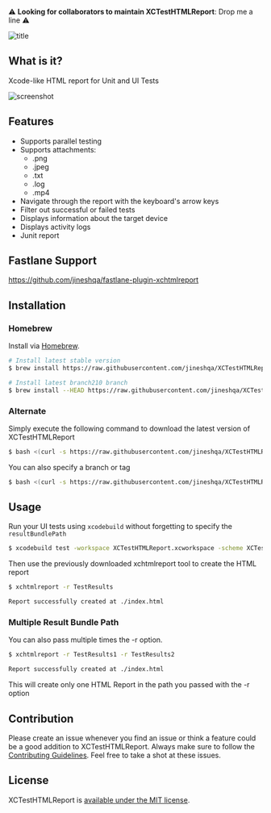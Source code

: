 :warning: **Looking for collaborators to maintain XCTestHTMLReport**: Drop me a line :warning: 

![title](https://i.imgur.com/yTtjLP6.png)

## What is it?

Xcode-like HTML report for Unit and UI Tests

![screenshot](https://i.imgur.com/NHRzoXG.jpg)

## Features

- Supports parallel testing
- Supports attachments:
  - .png
  - .jpeg
  - .txt
  - .log
  - .mp4
- Navigate through the report with the keyboard's arrow keys
- Filter out successful or failed tests
- Displays information about the target device
- Displays activity logs
- Junit report

## Fastlane Support

https://github.com/jineshqa/fastlane-plugin-xchtmlreport

## Installation

### Homebrew

Install via [Homebrew](https://brew.sh/).

```bash
# Install latest stable version
$ brew install https://raw.githubusercontent.com/jineshqa/XCTestHTMLReport/develop/xchtmlreport.rb

# Install latest branch210 branch
$ brew install --HEAD https://raw.githubusercontent.com/jineshqa/XCTestHTMLReport/develop/xchtmlreport.rb
```

### Alternate

Simply execute the following command to download the latest version of XCTestHTMLReport

``` bash
$ bash <(curl -s https://raw.githubusercontent.com/jineshqa/XCTestHTMLReport/branch210/install.sh)
```

You can also specify a branch or tag

``` bash
$ bash <(curl -s https://raw.githubusercontent.com/jineshqa/XCTestHTMLReport/branch210/install.sh) '1.0.0'
```

## Usage

Run your UI tests using `xcodebuild` without forgetting to specify the `resultBundlePath`

``` bash
$ xcodebuild test -workspace XCTestHTMLReport.xcworkspace -scheme XCTestHTMLReportSampleApp -destination 'platform=iOS Simulator,name=iPhone 7,OS=11.0' -resultBundlePath TestResults
```

Then use the previously downloaded xchtmlreport tool to create the HTML report

``` bash
$ xchtmlreport -r TestResults

Report successfully created at ./index.html
```

### Multiple Result Bundle Path

You can also pass multiple times the -r option.

``` bash
$ xchtmlreport -r TestResults1 -r TestResults2

Report successfully created at ./index.html
```

This will create only one HTML Report in the path you passed with the -r option

## Contribution

Please create an issue whenever you find an issue or think a feature could be a good addition to XCTestHTMLReport. Always make sure to follow the [Contributing Guidelines](https://github.com/jineshqa/XCTestHTMLReport/blob/branch210/CONTRIBUTING.md). Feel free to take a shot at these issues.

## License

XCTestHTMLReport is [available under the MIT license](https://github.com/jineshqa/XCTestHTMLReport/blob/branch210/LICENSE).
